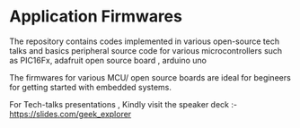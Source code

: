 # Application Firmwares
The repository contains codes implemented in various open-source tech talks and basics peripheral source code for various microcontrollers such as PIC16Fx, adafruit open source board , arduino uno

The firmwares for various MCU/ open source boards are ideal for begineers for getting started with embedded systems.

For Tech-talks presentations , Kindly visit the speaker deck :- https://slides.com/geek_explorer
